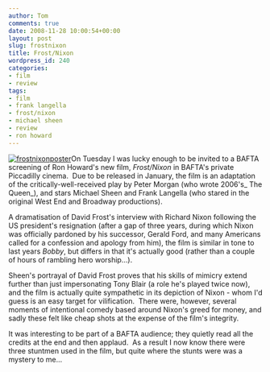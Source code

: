 ```yaml
---
author: Tom
comments: true
date: 2008-11-28 10:00:54+00:00
layout: post
slug: frostnixon
title: Frost/Nixon
wordpress_id: 240
categories:
- film
- review
tags: 
- film
- frank langella
- frost/nixon
- michael sheen
- review
- ron howard
---
```


[![frostnixonposter](http://eatenbymonsters.files.wordpress.com/2008/11/frostnixonposter.jpg?w=205)](http://eatenbymonsters.files.wordpress.com/2008/11/frostnixonposter.jpg)On Tuesday I was lucky enough to be invited to a BAFTA screening of Ron Howard's new film, _Frost/Nixon_ in BAFTA's private Piccadilly cinema.  Due to be released in January, the film is an adaptation of the critically-well-received play by Peter Morgan (who wrote 2006's_ The Queen_), and stars Michael Sheen and Frank Langella (who stared in the original West End and Broadway productions).

A dramatisation of David Frost's interview with Richard Nixon following the US president's resignation (after a gap of three years, during which Nixon was officially pardoned by his successor, Gerald Ford, and many Americans called for a confession and apology from him), the film is similar in tone to last years _Bobby_, but differs in that it's actually good (rather than a couple of hours of rambling hero worship...).

Sheen's portrayal of David Frost proves that his skills of mimicry extend further than just impersonating Tony Blair (a role he's played twice now), and the film is actually quite sympathetic in its depiction of Nixon - whom I'd guess is an easy target for vilification.  There were, however, several moments of intentional comedy based around Nixon's greed for money, and sadly these felt like cheap shots at the expense of the film's integrity.

It was interesting to be part of a BAFTA audience; they quietly read all the credits at the end and then applaud.  As a result I now know there were three stuntmen used in the film, but quite where the stunts were was a mystery to me...
